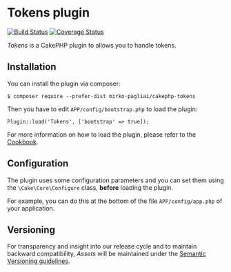 # Tokens plugin

[![Build Status](https://travis-ci.org/mirko-pagliai/cakephp-tokens.svg?branch=master)](https://travis-ci.org/mirko-pagliai/cakephp-tokens)
[![Coverage Status](https://img.shields.io/codecov/c/github/mirko-pagliai/cakephp-tokens.svg?style=flat-square)](https://codecov.io/github/mirko-pagliai/cakephp-tokens)

*Tokens* is a CakePHP plugin to allows you to handle tokens.

## Installation
You can install the plugin via composer:

    $ composer require --prefer-dist mirko-pagliai/cakephp-tokens
    
Then you have to edit `APP/config/bootstrap.php` to load the plugin:

    Plugin::load('Tokens', ['bootstrap' => true]);

For more information on how to load the plugin, please refer to the 
[Cookbook](http://book.cakephp.org/3.0/en/plugins.html#loading-a-plugin).

## Configuration
The plugin uses some configuration parameters and you can set them using the 
`\Cake\Core\Configure` class, **before** loading 
the plugin.

For example, you can do this at the bottom of the file `APP/config/app.php`
of your application.

## Versioning
For transparency and insight into our release cycle and to maintain backward 
compatibility, *Assets* will be maintained under the 
[Semantic Versioning guidelines](http://semver.org).
